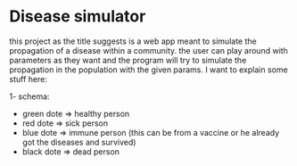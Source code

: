 # Disease simulator

this project as the title suggests is a web app meant to simulate the propagation of a disease within a community. the user can play around with parameters as they want and the program will try to simulate the propagation in the population with the given params.
I want to explain some stuff here:

1- schema:

- green dote => healthy person
- red dote => sick person
- blue dote => immune person (this can be from a vaccine or he already got the diseases and survived)
- black dote => dead person
